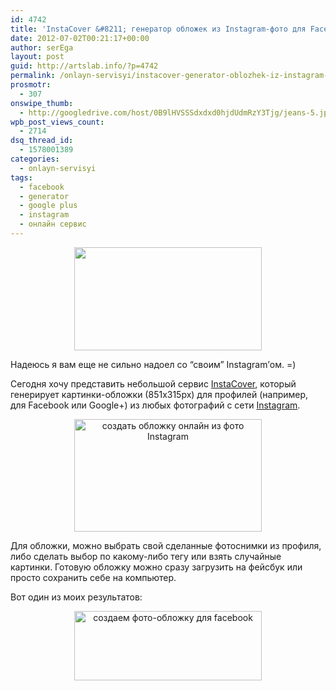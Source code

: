```yaml
---
id: 4742
title: 'InstaCover &#8211; генератор обложек из Instagram-фото для Facebook и Google+'
date: 2012-07-02T00:21:17+00:00
author: serEga
layout: post
guid: http://artslab.info/?p=4742
permalink: /onlayn-servisyi/instacover-generator-oblozhek-iz-instagram-foto-dlya-facebook-i-google/
prosmotr:
  - 307
onswipe_thumb:
  - http://googledrive.com/host/0B9lHVSSSdxdxd0hjdUdmRzY3Tjg/jeans-5.jpg
wpb_post_views_count:
  - 2714
dsq_thread_id:
  - 1578001389
categories:
  - onlayn-servisyi
tags:
  - facebook
  - generator
  - google plus
  - instagram
  - онлайн сервис
---
```

<center>
  <a href="http://googledrive.com/host/0B9lHVSSSdxdxd0hjdUdmRzY3Tjg/jeans-5.jpg"><img src="http://googledrive.com/host/0B9lHVSSSdxdxd0hjdUdmRzY3Tjg/jeans-5-300x165.jpg" alt="" title="instacover_generator_oblozhek" width="300" height="165" class="aligncenter size-medium wp-image-4746" srcset="http://googledrive.com/host/0B9lHVSSSdxdxd0hjdUdmRzY3Tjg/jeans-5-300x165.jpg 300w, http://googledrive.com/host/0B9lHVSSSdxdxd0hjdUdmRzY3Tjg/jeans-5.jpg 868w" sizes="(max-width: 300px) 100vw, 300px" /></a>
</center>

Надеюсь я вам еще не сильно надоел со &#8220;своим&#8221; Instagram&#8217;ом. =)

Сегодня хочу представить небольшой сервис [InstaCover](http://insta-cover.com/), который генерирует картинки-обложки (851x315px) для профилей (например, для Facebook или Google+) из любых фотографий с сети [Instagram](http://artslab.info/prilozheniya-dlya-ipod-touchiphone/instagram-fotoset-dlya-vladeltsev-iphone-pereklichka/ "Instagram — Фотосеть для владельцев iPhone (перекличка)").

<center>
  <a href="http://googledrive.com/host/0B9lHVSSSdxdxd0hjdUdmRzY3Tjg/Instacover_oblozhka_iz_foto_instagram2.jpg"><img src="http://googledrive.com/host/0B9lHVSSSdxdxd0hjdUdmRzY3Tjg/Instacover_oblozhka_iz_foto_instagram2-300x180.jpg" alt="создать обложку онлайн из фото Instagram" title="Instacover_oblozhka_iz_foto_instagram2" width="300" height="180" class="aligncenter size-medium wp-image-4745" srcset="http://googledrive.com/host/0B9lHVSSSdxdxd0hjdUdmRzY3Tjg/Instacover_oblozhka_iz_foto_instagram2-300x180.jpg 300w, http://googledrive.com/host/0B9lHVSSSdxdxd0hjdUdmRzY3Tjg/Instacover_oblozhka_iz_foto_instagram2.jpg 825w" sizes="(max-width: 300px) 100vw, 300px" /></a>
</center>

Для обложки, можно выбрать свой сделанные фотоснимки из профиля, либо сделать выбор по какому-либо тегу или взять случайные картинки. Готовую обложку можно сразу загрузить на фейсбук или просто сохранить себе на компьютер.

Вот один из моих результатов:

<center>
  <a href="http://googledrive.com/host/0B9lHVSSSdxdxd0hjdUdmRzY3Tjg/391164945.jpg"><img src="http://googledrive.com/host/0B9lHVSSSdxdxd0hjdUdmRzY3Tjg/391164945-300x111.jpg" alt="создаем фото-обложку для facebook" title="servis_instacover" width="300" height="111" class="aligncenter size-medium wp-image-4744" srcset="http://googledrive.com/host/0B9lHVSSSdxdxd0hjdUdmRzY3Tjg/391164945-300x111.jpg 300w, http://googledrive.com/host/0B9lHVSSSdxdxd0hjdUdmRzY3Tjg/391164945.jpg 851w" sizes="(max-width: 300px) 100vw, 300px" /></a>
</center>